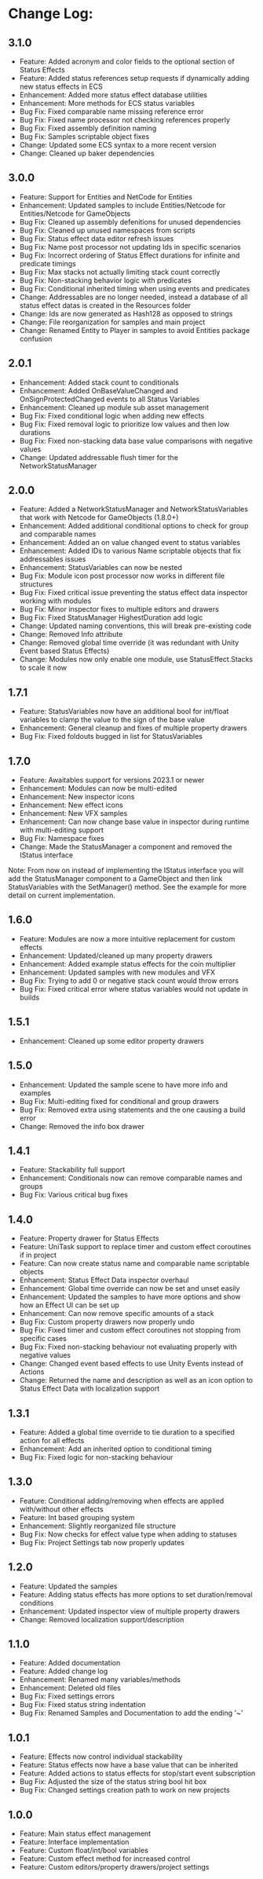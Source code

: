 # Change Log:

## 3.1.0
- Feature: Added acronym and color fields to the optional section of Status Effects
- Feature: Added status references setup requests if dynamically adding new status effects in ECS
- Enhancement: Added more status effect database utilities
- Enhancement: More methods for ECS status variables
- Bug Fix: Fixed comparable name missing reference error
- Bug Fix: Fixed name processor not checking references properly
- Bug Fix: Fixed assembly definition naming
- Bug Fix: Samples scriptable object fixes
- Change: Updated some ECS syntax to a more recent version
- Change: Cleaned up baker dependencies

## 3.0.0
- Feature: Support for Entities and NetCode for Entities
- Enhancement: Updated samples to include Entities/Netcode for Entities/Netcode for GameObjects
- Bug Fix: Cleaned up assembly defenitions for unused dependencies
- Bug Fix: Cleaned up unused namespaces from scripts
- Bug Fix: Status effect data editor refresh issues
- Bug Fix: Name post processor not updating Ids in specific scenarios
- Bug Fix: Incorrect ordering of Status Effect durations for infinite and predicate timings
- Bug Fix: Max stacks not actually limiting stack count correctly
- Bug Fix: Non-stacking behavior logic with predicates
- Bug Fix: Conditional inherited timing when using events and predicates
- Change: Addressables are no longer needed, instead a database of all status effect datas is created in the Resources folder
- Change: Ids are now generated as Hash128 as opposed to strings
- Change: File reorganization for samples and main project
- Change: Renamed Entity to Player in samples to avoid Entities package confusion

## 2.0.1
- Enhancement: Added stack count to conditionals
- Enhancement: Added OnBaseValueChanged and OnSignProtectedChanged events to all Status Variables
- Enhancement: Cleaned up module sub asset management
- Bug Fix: Fixed conditional logic when adding new effects
- Bug Fix: Fixed removal logic to prioritize low values and then low durations
- Bug Fix: Fixed non-stacking data base value comparisons with negative values
- Change: Updated addressable flush timer for the NetworkStatusManager

## 2.0.0
- Feature: Added a NetworkStatusManager and NetworkStatusVariables that work with Netcode for GameObjects (1.8.0+)
- Enhancement: Added additional conditional options to check for group and comparable names
- Enhancement: Added an on value changed event to status variables
- Enhancement: Added IDs to various Name scriptable objects that fix addressables issues
- Enhancement: StatusVariables can now be nested
- Bug Fix: Module icon post processor now works in different file structures
- Bug Fix: Fixed critical issue preventing the status effect data inspector working with modules
- Bug Fix: Minor inspector fixes to multiple editors and drawers
- Bug Fix: Fixed StatusManager HighestDuration add logic
- Change: Updated naming conventions, this will break pre-existing code
- Change: Removed Info attribute
- Change: Removed global time override (it was redundant with Unity Event based Status Effects)
- Change: Modules now only enable one module, use StatusEffect.Stacks to scale it now

## 1.7.1
- Feature: StatusVariables now have an additional bool for int/float variables to clamp the value to the sign of the base value
- Enhancement: General cleanup and fixes of multiple property drawers
- Bug Fix: Fixed foldouts bugged in list for StatusVariables

## 1.7.0
- Feature: Awaitables support for versions 2023.1 or newer
- Enhancement: Modules can now be multi-edited
- Enhancement: New inspector icons
- Enhancement: New effect icons
- Enhancement: New VFX samples
- Enhancement: Can now change base value in inspector during runtime with multi-editing support
- Bug Fix: Namespace fixes
- Change: Made the StatusManager a component and removed the IStatus interface

Note: From now on instead of implementing the IStatus interface you will add the StatusManager component to a GameObject and then link StatusVariables with the SetManager() method. See the example for more detail on current implementation.

## 1.6.0
- Feature: Modules are now a more intuitive replacement for custom effects
- Enhancement: Updated/cleaned up many property drawers
- Enhancement: Added example status effects for the coin multiplier
- Enhancement: Updated samples with new modules and VFX
- Bug Fix: Trying to add 0 or negative stack count would throw errors
- Bug Fix: Fixed critical error where status variables would not update in builds

## 1.5.1
- Enhancement: Cleaned up some editor property drawers

## 1.5.0
- Enhancement: Updated the sample scene to have more info and examples
- Bug Fix: Multi-editing fixed for conditional and group drawers
- Bug Fix: Removed extra using statements and the one causing a build error
- Change: Removed the info box drawer

## 1.4.1
- Feature: Stackability full support
- Enhancement: Conditionals now can remove comparable names and groups
- Bug Fix: Various critical bug fixes

## 1.4.0
- Feature: Property drawer for Status Effects
- Feature: UniTask support to replace timer and custom effect coroutines if in project
- Feature: Can now create status name and comparable name scriptable objects
- Enhancement: Status Effect Data inspector overhaul
- Enhancement: Global time override can now be set and unset easily
- Enhancement: Updated the samples to have more options and show how an Effect UI can be set up
- Enhancement: Can now remove specific amounts of a stack
- Bug Fix: Custom property drawers now properly undo
- Bug Fix: Fixed timer and custom effect coroutines not stopping from specific cases
- Bug Fix: Fixed non-stacking behaviour not evaluating properly with negative values
- Change: Changed event based effects to use Unity Events instead of Actions
- Change: Returned the name and description as well as an icon option to Status Effect Data with localization support

## 1.3.1
- Feature: Added a global time override to tie duration to a specified action for all effects
- Enhancement: Add an inherited option to conditional timing
- Bug Fix: Fixed logic for non-stacking behaviour

## 1.3.0
- Feature: Conditional adding/removing when effects are applied with/without other effects
- Feature: Int based grouping system
- Enhancement: Slightly reorganized file structure
- Bug Fix: Now checks for effect value type when adding to statuses
- Bug Fix: Project Settings tab now properly updates

## 1.2.0
- Feature: Updated the samples
- Feature: Adding status effects has more options to set duration/removal conditions
- Enhancement: Updated inspector view of multiple property drawers
- Change: Removed localization support/description

## 1.1.0
- Feature: Added documentation
- Feature: Added change log
- Enhancement: Renamed many variables/methods
- Enhancement: Deleted old files
- Bug Fix: Fixed settings errors
- Bug Fix: Fixed status string indentation
- Bug Fix: Renamed Samples and Documentation to add the ending '~'

## 1.0.1
- Feature: Effects now control individual stackability
- Feature: Status effects now have a base value that can be inherited
- Feature: Added actions to status effects for stop/start event subscription
- Bug Fix: Adjusted the size of the status string bool hit box
- Bug Fix: Changed settings creation path to work on new projects

## 1.0.0
- Feature: Main status effect management
- Feature: Interface implementation
- Feature: Custom float/int/bool variables
- Feature: Custom effect method for increased control
- Feature: Custom editors/property drawers/project settings